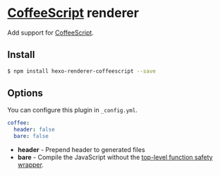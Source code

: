 # [CoffeeScript] renderer

Add support for [CoffeeScript].

## Install

``` bash
$ npm install hexo-renderer-coffeescript --save
```

## Options

You can configure this plugin in `_config.yml`.

``` yaml
coffee:
  header: false
  bare: false
```

- **header** - Prepend header to generated files
- **bare** - Compile the JavaScript without the [top-level function safety wrapper](http://coffeescript.org/#lexical-scope).

[CoffeeScript]: http://coffeescript.org/